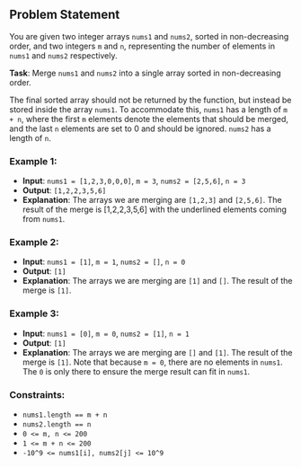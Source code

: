 ## Problem Statement

You are given two integer arrays `nums1` and `nums2`, sorted in non-decreasing order, and two integers `m` and `n`, representing the number of elements in `nums1` and `nums2` respectively.

**Task**: Merge `nums1` and `nums2` into a single array sorted in non-decreasing order.

The final sorted array should not be returned by the function, but instead be stored inside the array `nums1`. To accommodate this, `nums1` has a length of `m + n`, where the first `m` elements denote the elements that should be merged, and the last `n` elements are set to 0 and should be ignored. `nums2` has a length of `n`.

### Example 1:

- **Input**: `nums1 = [1,2,3,0,0,0]`, `m = 3`, `nums2 = [2,5,6]`, `n = 3`
- **Output**: `[1,2,2,3,5,6]`
- **Explanation**: The arrays we are merging are `[1,2,3]` and `[2,5,6]`. The result of the merge is [1,2,2,3,5,6] with the underlined elements coming from `nums1`.

### Example 2:

- **Input**: `nums1 = [1]`, `m = 1`, `nums2 = []`, `n = 0`
- **Output**: `[1]`
- **Explanation**: The arrays we are merging are `[1]` and `[]`. The result of the merge is `[1]`.

### Example 3:

- **Input**: `nums1 = [0]`, `m = 0`, `nums2 = [1]`, `n = 1`
- **Output**: `[1]`
- **Explanation**: The arrays we are merging are `[]` and `[1]`. The result of the merge is `[1]`. Note that because `m = 0`, there are no elements in `nums1`. The `0` is only there to ensure the merge result can fit in `nums1`.

### Constraints:

- `nums1.length == m + n`
- `nums2.length == n`
- `0 <= m, n <= 200`
- `1 <= m + n <= 200`
- `-10^9 <= nums1[i], nums2[j] <= 10^9`